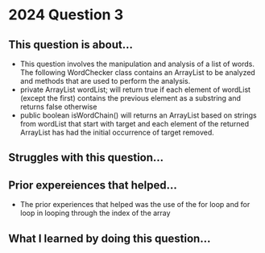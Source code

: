 
# 2024 Question 3

## This question is about...
- This question involves the manipulation and analysis of a list of words. The following WordChecker
class contains an ArrayList<String> to be analyzed and methods that are used to perform the
analysis.
- private ArrayList<String> wordList; will return true if each element of wordList (except the first) contains the previous element as a substring and returns false otherwise
- public boolean isWordChain() will returns an ArrayList<String> based on strings from wordList that start with target and each element of the returned ArrayList has had the initial occurrence of target removed.
## Struggles with this question...



## Prior expereiences that helped...
- The prior experiences that helped was the use of the for loop and for loop in looping through the index of the array


## What I learned by doing this question...


